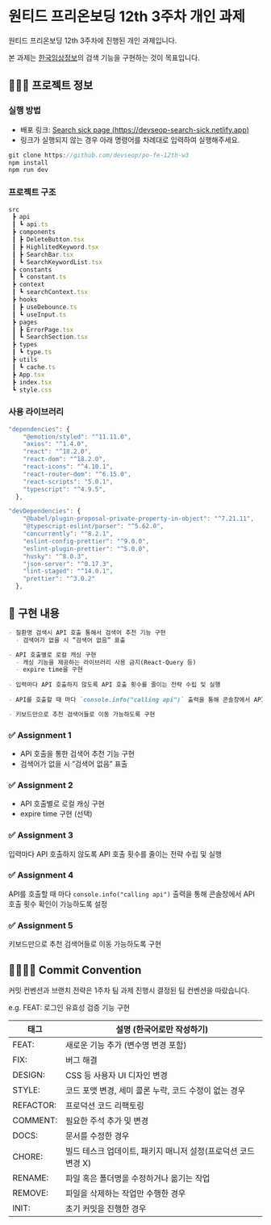 # 원티드 프리온보딩 12th 3주차 개인 과제

원티드 프리온보딩 12th 3주차에 진행된 개인 과제입니다.

본 과제는 [한국임상정보](https://clinicaltrialskorea.com/)의 검색 기능을 구현하는 것이 목표입니다.

## 🧑🏻‍💻 프로젝트 정보

### 실행 방법
- 배포 링크: [Search sick page (https://devseop-search-sick.netlify.app)](https://devseop-search-sick.netlify.app)
- 링크가 실행되지 않는 경우 아래 명령어를 차례대로 입력하여 실행해주세요.

```jsx
git clone https://github.com/devseop/po-fe-12th-w3
npm install
npm run dev
```

### 프로젝트 구조

```jsx
src
 ┣ api
 ┃ ┗ api.ts
 ┣ components
 ┃ ┣ DeleteButton.tsx
 ┃ ┣ HighlitedKeyword.tsx
 ┃ ┣ SearchBar.tsx
 ┃ ┗ SearchKeywordList.tsx
 ┣ constants
 ┃ ┗ constant.ts
 ┣ context
 ┃ ┗ searchContext.tsx
 ┣ hooks
 ┃ ┣ useDebounce.ts
 ┃ ┗ useInput.ts
 ┣ pages
 ┃ ┣ ErrorPage.tsx
 ┃ ┗ SearchSection.tsx
 ┣ types
 ┃ ┗ type.ts
 ┣ utils
 ┃ ┗ cache.ts
 ┣ App.tsx
 ┣ index.tsx
 ┗ style.css
```

### 사용 라이브러리

```jsx
"dependencies": {
    "@emotion/styled": "^11.11.0",
    "axios": "^1.4.0",
    "react": "^18.2.0",
    "react-dom": "^18.2.0",
    "react-icons": "^4.10.1",
    "react-router-dom": "^6.15.0",
    "react-scripts": "5.0.1",
    "typescript": "^4.9.5",
  },

"devDependencies": {
    "@babel/plugin-proposal-private-property-in-object": "^7.21.11",
    "@typescript-eslint/parser": "^5.62.0",
    "concurrently": "^8.2.1",
    "eslint-config-prettier": "^9.0.0",
    "eslint-plugin-prettier": "^5.0.0",
    "husky": "^8.0.3",
    "json-server": "^0.17.3",
    "lint-staged": "^14.0.1",
    "prettier": "^3.0.2"
  },
```

## 📝 구현 내용
```markdown
- 질환명 검색시 API 호출 통해서 검색어 추천 기능 구현
  - 검색어가 없을 시 “검색어 없음” 표출

- API 호출별로 로컬 캐싱 구현
  - 캐싱 기능을 제공하는 라이브러리 사용 금지(React-Query 등)
  - expire time을 구현
    
- 입력마다 API 호출하지 않도록 API 호출 횟수를 줄이는 전략 수립 및 실행
    
- API를 호출할 때 마다 `console.info("calling api")` 출력을 통해 콘솔창에서 API 호출 횟수 확인이 가능하도록 설정

- 키보드만으로 추천 검색어들로 이동 가능하도록 구현
```

### ✅ Assignment 1
- API 호출을 통한 검색어 추천 기능 구현
- 검색어가 없을 시 “검색어 없음” 표출


### ✅ Assignment 2
- API 호출별로 로컬 캐싱 구현 
- expire time 구현 (선택)


### ✅ Assignment 3
입력마다 API 호출하지 않도록 API 호출 횟수를 줄이는 전략 수립 및 실행

### ✅ Assignment 4
API를 호출할 때 마다 `console.info("calling api")` 출력을 통해 콘솔창에서 API 호출 횟수 확인이 가능하도록 설정

### ✅ Assignment 5
키보드만으로 추천 검색어들로 이동 가능하도록 구현

## 🫱🏻‍🫲🏿 Commit Convention

커밋 컨벤션과 브랜치 전략은 1주차 팀 과제 진행시 결정된 팀 컨벤션을 따랐습니다.

e.g. FEAT: 로그인 유효성 검증 기능 구현

| 태그      | 설명 (한국어로만 작성하기)                                     |
| --------- | -------------------------------------------------------------- |
| FEAT:     | 새로운 기능 추가 (변수명 변경 포함)                            |
| FIX:      | 버그 해결                                                      |
| DESIGN:   | CSS 등 사용자 UI 디자인 변경                                   |
| STYLE:    | 코드 포맷 변경, 세미 콜론 누락, 코드 수정이 없는 경우          |
| REFACTOR: | 프로덕션 코드 리팩토링                                         |
| COMMENT:  | 필요한 주석 추가 및 변경                                       |
| DOCS:     | 문서를 수정한 경우                                             |
| CHORE:    | 빌드 테스크 업데이트, 패키지 매니저 설정(프로덕션 코드 변경 X) |
| RENAME:   | 파일 혹은 폴더명을 수정하거나 옮기는 작업                      |
| REMOVE:   | 파일을 삭제하는 작업만 수행한 경우                             |
| INIT:     | 초기 커밋을 진행한 경우                                        |
